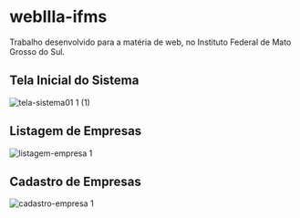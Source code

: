 # webIIIa-ifms
Trabalho desenvolvido para a matéria de web, no Instituto Federal de Mato Grosso do Sul.

<h2 text-align="center">Tela Inicial do Sistema</h2>

![tela-sistema01 1 (1)](https://user-images.githubusercontent.com/67653921/172158934-8d52d646-6f3f-4ea3-ae3a-3d404a6b5297.png)

<h2 text-align="center">Listagem de Empresas</h2>

![listagem-empresa 1](https://user-images.githubusercontent.com/67653921/172158541-caabbc81-bfe3-4ed3-b201-0ecf8ecf41ce.png)

<h2 text-align="center">Cadastro de Empresas</h2>

![cadastro-empresa 1](https://user-images.githubusercontent.com/67653921/172158560-6ac410dd-6fc2-4e35-a627-dd381b90e0d6.png)
